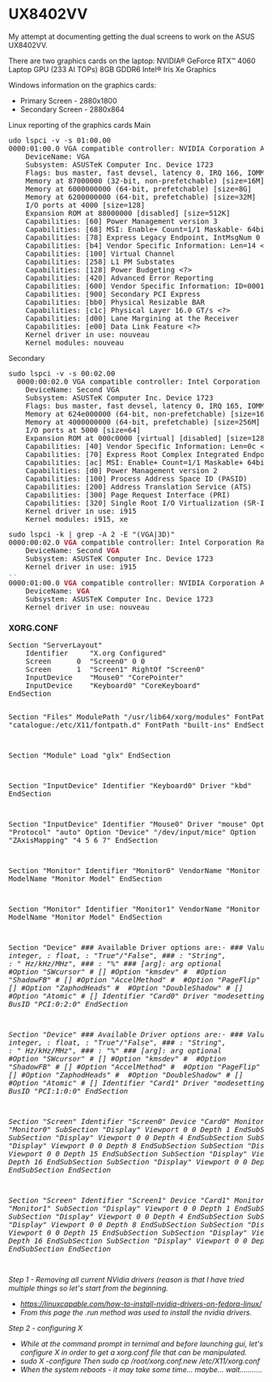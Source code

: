 # UX8402VV

My attempt at documenting getting the dual screens to work on the ASUS UX8402VV.

There are two graphics cards on the laptop:
NVIDIA® GeForce RTX™ 4060 Laptop GPU (233 AI TOPs) 8GB GDDR6 
Intel® Iris Xe Graphics

Windows information on the graphics cards:
- Primary Screen - 2880x1800
- Secondary Screen - 2880x864

Linux reporting of the graphics cards
Main
<pre>udo lspci -v -s 01:00.00                                                                                                        
0000:01:00.0 VGA compatible controller: NVIDIA Corporation AD107M [GeForce RTX 4060 Max-Q / Mobile] (rev a1) (prog-if 00 [VGA controller])
	DeviceName: VGA
	Subsystem: ASUSTeK Computer Inc. Device 1723
	Flags: bus master, fast devsel, latency 0, IRQ 166, IOMMU group 20
	Memory at 87000000 (32-bit, non-prefetchable) [size=16M]
	Memory at 6000000000 (64-bit, prefetchable) [size=8G]
	Memory at 6200000000 (64-bit, prefetchable) [size=32M]
	I/O ports at 4000 [size=128]
	Expansion ROM at 88000000 [disabled] [size=512K]
	Capabilities: [60] Power Management version 3
	Capabilities: [68] MSI: Enable+ Count=1/1 Maskable- 64bit+
	Capabilities: [78] Express Legacy Endpoint, IntMsgNum 0
	Capabilities: [b4] Vendor Specific Information: Len=14 &lt;?&gt;
	Capabilities: [100] Virtual Channel
	Capabilities: [258] L1 PM Substates
	Capabilities: [128] Power Budgeting &lt;?&gt;
	Capabilities: [420] Advanced Error Reporting
	Capabilities: [600] Vendor Specific Information: ID=0001 Rev=1 Len=024 &lt;?&gt;
	Capabilities: [900] Secondary PCI Express
	Capabilities: [bb0] Physical Resizable BAR
	Capabilities: [c1c] Physical Layer 16.0 GT/s &lt;?&gt;
	Capabilities: [d00] Lane Margining at the Receiver
	Capabilities: [e00] Data Link Feature &lt;?&gt;
	Kernel driver in use: nouveau
	Kernel modules: nouveau
</pre>
Secondary
<pre>sudo lspci -v -s 00:02.00 
  0000:00:02.0 VGA compatible controller: Intel Corporation Raptor Lake-P [Iris Xe Graphics] (rev 04) (prog-if 00 [VGA controller])
	DeviceName: Second VGA
	Subsystem: ASUSTeK Computer Inc. Device 1723
	Flags: bus master, fast devsel, latency 0, IRQ 165, IOMMU group 0
	Memory at 624e000000 (64-bit, non-prefetchable) [size=16M]
	Memory at 4000000000 (64-bit, prefetchable) [size=256M]
	I/O ports at 5000 [size=64]
	Expansion ROM at 000c0000 [virtual] [disabled] [size=128K]
	Capabilities: [40] Vendor Specific Information: Len=0c &lt;?&gt;
	Capabilities: [70] Express Root Complex Integrated Endpoint, IntMsgNum 0
	Capabilities: [ac] MSI: Enable+ Count=1/1 Maskable+ 64bit-
	Capabilities: [d0] Power Management version 2
	Capabilities: [100] Process Address Space ID (PASID)
	Capabilities: [200] Address Translation Service (ATS)
	Capabilities: [300] Page Request Interface (PRI)
	Capabilities: [320] Single Root I/O Virtualization (SR-IOV)
	Kernel driver in use: i915
	Kernel modules: i915, xe
</pre>

<pre>sudo lspci -k | grep -A 2 -E &quot;(VGA|3D)&quot; 
0000:00:02.0 <font color="#C01C28"><b>VGA</b></font> compatible controller: Intel Corporation Raptor Lake-P [Iris Xe Graphics] (rev 04)
	DeviceName: Second <font color="#C01C28"><b>VGA</b></font>
	Subsystem: ASUSTeK Computer Inc. Device 1723
	Kernel driver in use: i915
<font color="#2AA1B3">--</font>
0000:01:00.0 <font color="#C01C28"><b>VGA</b></font> compatible controller: NVIDIA Corporation AD107M [GeForce RTX 4060 Max-Q / Mobile] (rev a1)
	DeviceName: <font color="#C01C28"><b>VGA</b></font>
	Subsystem: ASUSTeK Computer Inc. Device 1723
	Kernel driver in use: nouveau
</pre>

<h3>XORG.CONF</h3>
<pre>
Section "ServerLayout"
	Identifier     "X.org Configured"
	Screen      0  "Screen0" 0 0
	Screen      1  "Screen1" RightOf "Screen0"
	InputDevice    "Mouse0" "CorePointer"
	InputDevice    "Keyboard0" "CoreKeyboard"
EndSection

Section "Files"
	ModulePath   "/usr/lib64/xorg/modules"
	FontPath     "catalogue:/etc/X11/fontpath.d"
	FontPath     "built-ins"
EndSection

Section "Module"
	Load  "glx"
EndSection

Section "InputDevice"
	Identifier  "Keyboard0"
	Driver      "kbd"
EndSection

Section "InputDevice"
	Identifier  "Mouse0"
	Driver      "mouse"
	Option	    "Protocol" "auto"
	Option	    "Device" "/dev/input/mice"
	Option	    "ZAxisMapping" "4 5 6 7"
EndSection

Section "Monitor"
	Identifier   "Monitor0"
	VendorName   "Monitor Vendor"
	ModelName    "Monitor Model"
EndSection

Section "Monitor"
	Identifier   "Monitor1"
	VendorName   "Monitor Vendor"
	ModelName    "Monitor Model"
EndSection

Section "Device"
        ### Available Driver options are:-
        ### Values: <i>: integer, <f>: float, <bool>: "True"/"False",
        ### <string>: "String", <freq>: "<f> Hz/kHz/MHz",
        ### <percent>: "<f>%"
        ### [arg]: arg optional
        #Option     "SWcursor"           	# [<bool>]
        #Option     "kmsdev"             	# <str>
        #Option     "ShadowFB"           	# [<bool>]
        #Option     "AccelMethod"        	# <str>
        #Option     "PageFlip"           	# [<bool>]
        #Option     "ZaphodHeads"        	# <str>
        #Option     "DoubleShadow"       	# [<bool>]
        #Option     "Atomic"             	# [<bool>]
	Identifier  "Card0"
	Driver      "modesetting"
	BusID       "PCI:0:2:0"
EndSection

Section "Device"
        ### Available Driver options are:-
        ### Values: <i>: integer, <f>: float, <bool>: "True"/"False",
        ### <string>: "String", <freq>: "<f> Hz/kHz/MHz",
        ### <percent>: "<f>%"
        ### [arg]: arg optional
        #Option     "SWcursor"           	# [<bool>]
        #Option     "kmsdev"             	# <str>
        #Option     "ShadowFB"           	# [<bool>]
        #Option     "AccelMethod"        	# <str>
        #Option     "PageFlip"           	# [<bool>]
        #Option     "ZaphodHeads"        	# <str>
        #Option     "DoubleShadow"       	# [<bool>]
        #Option     "Atomic"             	# [<bool>]
	Identifier  "Card1"
	Driver      "modesetting"
	BusID       "PCI:1:0:0"
EndSection

Section "Screen"
	Identifier "Screen0"
	Device     "Card0"
	Monitor    "Monitor0"
	SubSection "Display"
		Viewport   0 0
		Depth     1
	EndSubSection
	SubSection "Display"
		Viewport   0 0
		Depth     4
	EndSubSection
	SubSection "Display"
		Viewport   0 0
		Depth     8
	EndSubSection
	SubSection "Display"
		Viewport   0 0
		Depth     15
	EndSubSection
	SubSection "Display"
		Viewport   0 0
		Depth     16
	EndSubSection
	SubSection "Display"
		Viewport   0 0
		Depth     24
	EndSubSection
EndSection

Section "Screen"
	Identifier "Screen1"
	Device     "Card1"
	Monitor    "Monitor1"
	SubSection "Display"
		Viewport   0 0
		Depth     1
	EndSubSection
	SubSection "Display"
		Viewport   0 0
		Depth     4
	EndSubSection
	SubSection "Display"
		Viewport   0 0
		Depth     8
	EndSubSection
	SubSection "Display"
		Viewport   0 0
		Depth     15
	EndSubSection
	SubSection "Display"
		Viewport   0 0
		Depth     16
	EndSubSection
	SubSection "Display"
		Viewport   0 0
		Depth     24
	EndSubSection
EndSection

 
</pre>



Step 1 - Removing all current NVidia drivers (reason is that I have tried multiple things so let's start from the beginning.
- https://linuxcapable.com/how-to-install-nvidia-drivers-on-fedora-linux/
- From this page the .run method was used to install the nvidia drivers.


Step 2 - configuring X
- While at the command prompt in ternimal and before launching gui, let's configure X in order to get a xorg.conf file that can be manipulated.
- sudo X -configure Then sudo cp /root/xorg.conf.new /etc/X11/xorg.conf
- When the system reboots - it may take some time... maybe... wait...........

